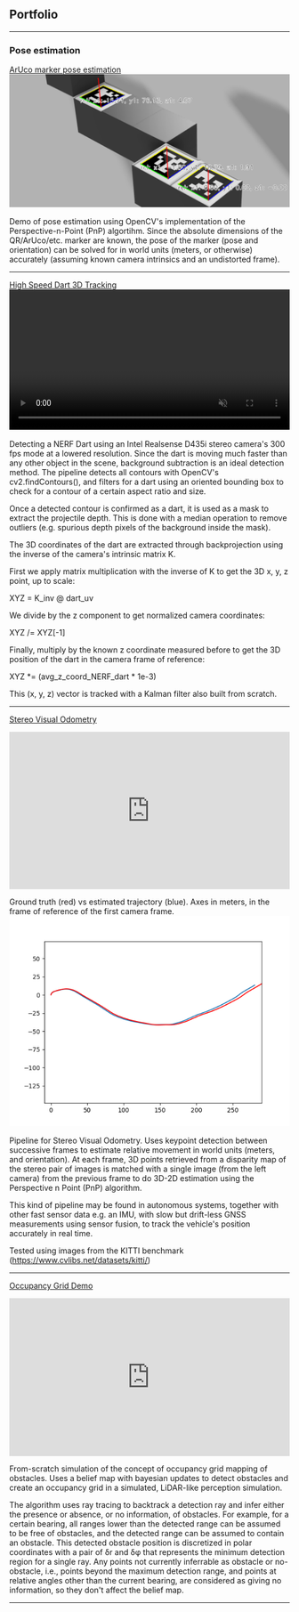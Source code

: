 ## Portfolio

---

### Pose estimation

[ArUco marker pose estimation](https://github.com/sergiogtorres/ArUco_tracker)
<img src="images/thumbnail-wide.png?raw=true"/>

Demo of pose estimation using OpenCV's implementation of the Perspective-n-Point (PnP) algortihm.
Since the absolute dimensions of the QR/ArUco/etc. marker are known, the pose of the marker (pose and orientation) can 
be solved for in world units (meters, or otherwise) accurately (assuming known camera intrinsics and an undistorted
frame).

---



[High Speed Dart 3D Tracking](https://github.com/sergiogtorres/dart_tracking_high_speed)
<video width="100%" autoplay loop muted playsinline>
  <source src="images/depth_tracking.webm" type="video/webm">
  Your browser does not support the video tag.
</video>

Detecting a NERF Dart using an Intel Realsense D435i stereo camera's 300 fps mode at a lowered resolution. Since the 
dart is moving much faster than any other object in the scene, background subtraction is an ideal detection method.
The pipeline detects all contours with OpenCV's cv2.findContours(), and filters for a dart using an oriented bounding 
box to check for a contour of a certain aspect ratio and size.

Once a detected contour is confirmed as a dart, it is used as a mask to extract the projectile depth. This is done with
a median operation to remove outliers (e.g. spurious depth pixels of the background inside the mask). 

The 3D coordinates of the dart are extracted through backprojection using the inverse of the camera's intrinsic matrix K. 

First we apply matrix multiplication with the inverse of K to get the 3D x, y, z point, up to scale:

XYZ = K_inv @ dart_uv

We divide by the z component to get normalized camera coordinates:

XYZ /= XYZ[-1]

Finally, multiply by the known z coordinate measured before to get the 3D position of the dart in the camera frame of 
reference:

XYZ *= (avg_z_coord_NERF_dart * 1e-3)

This (x, y, z) vector is tracked with a Kalman filter also built from scratch.

---

[Stereo Visual Odometry](https://github.com/sergiogtorres/stereo_visual_odometry)

<div style="position: relative; padding-bottom: 56.25%; height: 0; overflow: hidden;">
  <iframe 
    src="https://www.youtube.com/embed/vmcoMkU9ZBE" 
    frameborder="0" 
    allow="accelerometer; autoplay; clipboard-write; encrypted-media; gyroscope; picture-in-picture" 
    allowfullscreen 
    style="position: absolute; top:0; left: 0; width: 100%; height: 100%;">
  </iframe>
</div>



Ground truth (red) vs estimated trajectory (blue). Axes in meters, in the frame of reference of the first camera frame.
<img src="images/x-z_estimated_and_GT.png?raw=true"/>

Pipeline for Stereo Visual Odometry. Uses keypoint detection between successive frames to estimate relative movement
in world units (meters, and orientation). At each frame, 3D points retrieved from a disparity map of the stereo pair of 
images is matched with a single image (from the left camera) from the previous frame to do 3D-2D estimation using the 
Perspective n Point (PnP) algorithm.

This kind of pipeline may be found in autonomous systems, together with other fast sensor data e.g. an IMU, with slow 
but drift-less GNSS measurements using sensor fusion, to track the vehicle's position accurately in real time.

Tested using images from the KITTI benchmark (https://www.cvlibs.net/datasets/kitti/)

---

[Occupancy Grid Demo](https://github.com/sergiogtorres/occupancy_grid_demo)

<div style="position: relative; padding-bottom: 56.25%; height: 0; overflow: hidden;">
  <iframe 
    src="https://www.youtube.com/embed/IJccEg60Xd4" 
    frameborder="0" 
    allow="accelerometer; autoplay; clipboard-write; encrypted-media; gyroscope; picture-in-picture" 
    allowfullscreen 
    style="position: absolute; top:0; left: 0; width: 100%; height: 100%;">
  </iframe>
</div>

From-scratch simulation of the concept of occupancy grid mapping of obstacles.
Uses a belief map with bayesian updates to detect obstacles and create an occupancy grid in a simulated, LiDAR-like 
perception simulation.

The algorithm uses ray tracing to backtrack a detection ray and infer either the presence or absence, or no information,
of obstacles. For example, for a certain bearing, all ranges lower than the detected range can be assumed to be free of
obstacles, and the detected range can be assumed to contain an obstacle. This detected obstacle position is discretized
in polar coordinates with a pair of  δr and δφ that represents the minimum detection region for a single ray. Any points
not currently inferrable as obstacle or no-obstacle, i.e., points beyond the maximum detection range, and points at 
relative angles other than the current bearing, are considered as giving no information, so they don't affect the 
belief map.

---